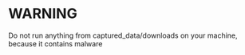 # WARNING

Do not run anything from captured_data/downloads on your machine, because it contains malware
